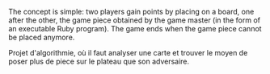 The concept is simple: two players gain points by placing on a board, one after the other,
the game piece obtained by the game master (in the form of an executable Ruby program).
The game ends when the game piece cannot be placed anymore.

Projet d'algorithmie, où il faut analyser une carte et trouver le moyen de poser plus de piece sur le plateau que son adversaire.
